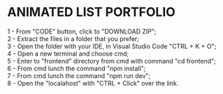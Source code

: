 # ANIMATED LIST PORTFOLIO
1 - From "CODE" button, click to "DOWNLOAD ZIP"; <br>
2 - Extract the files in a folder that you prefer; <br>
3 - Open the folder with your IDE, in Visual Studio Code "CTRL + K + O"; <br>
4 - Open a new terminal and choose cmd; <br>
5 - Enter to "frontend" directory from cmd with command "cd frontend"; <br>
6 - From cmd lunch the command "npm install"; <br>
7 - From cmd lunch the command "npm run dev"; <br>
8 - Open the "localahost" with "CTRL + Click" over the link. 
